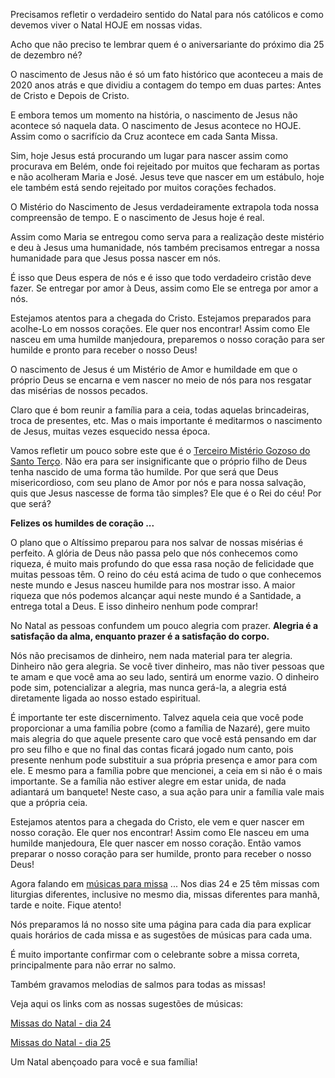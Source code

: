 Precisamos refletir o verdadeiro sentido do Natal para nós católicos e como devemos viver o Natal HOJE em nossas vidas.

Acho que não preciso te lembrar quem é o aniversariante do próximo dia 25 de dezembro né?

O nascimento de Jesus não é só um fato histórico que aconteceu a mais de 2020 anos atrás e que dividiu a contagem do tempo em duas partes: 
Antes de Cristo e Depois de Cristo.

E embora temos um momento na história, o nascimento de Jesus não acontece só naquela data. O nascimento de Jesus acontece no HOJE. 
Assim como o sacrifício da Cruz acontece em cada Santa Missa.

Sim, hoje Jesus está procurando um lugar para nascer assim como procurava em Belém, 
onde foi rejeitado por muitos que fecharam as portas e não acolheram Maria e José. 
Jesus teve que nascer em um estábulo, hoje ele também está sendo rejeitado por muitos corações fechados.

O Mistério do Nascimento de Jesus verdadeiramente extrapola toda nossa compreensão de tempo. E o nascimento de Jesus hoje é real.

Assim como Maria se entregou como serva para a realização deste mistério e deu à Jesus uma humanidade, nós também precisamos entregar
a nossa humanidade para que Jesus possa nascer em nós.

É isso que Deus espera de nós e é isso que todo verdadeiro cristão deve fazer. 
Se entregar por amor à Deus, assim como Ele se entrega por amor a nós.

Estejamos atentos para a chegada do Cristo. Estejamos preparados para acolhe-Lo em nossos corações. 
Ele quer nos encontrar! Assim como Ele nasceu em uma humilde manjedoura, 
preparemos o nosso coração para ser humilde e pronto para receber o nosso Deus!

O nascimento de Jesus é um Mistério de Amor e humildade em que o próprio Deus se encarna e vem nascer no meio de nós 
para nos resgatar das misérias de nossos pecados.

Claro que é bom reunir a família para a ceia, todas aquelas brincadeiras, troca de presentes, etc. 
Mas o mais importante é meditarmos o nascimento de Jesus, muitas vezes esquecido nessa época.

Vamos refletir um pouco sobre este que é o [Terceiro Mistério Gozoso do Santo Terço](http://blog.musicasparamissa.com.br/o-instrumento-mais-importante-musico-catolico.html). 
Não era para ser insignificante que o próprio filho de Deus tenha nascido de uma forma tão humilde. 
Por que será que Deus misericordioso, com seu plano de Amor por nós e para nossa salvação, quis que Jesus nascesse de forma tão simples? 
Ele que é o Rei do céu! Por que será?

__Felizes os humildes de coração ...__

O plano que o Altíssimo preparou para nos salvar de nossas misérias é perfeito. 
A glória de Deus não passa pelo que nós conhecemos como riqueza, é muito mais profundo do que essa rasa noção de felicidade que muitas pessoas têm. 
O reino do céu está acima de tudo o que conhecemos neste mundo e Jesus nasceu humilde para nos mostrar isso. 
A maior riqueza que nós podemos alcançar aqui neste mundo é a Santidade, a entrega total a Deus. E isso dinheiro nenhum pode comprar!

No Natal as pessoas confundem um pouco alegria com prazer. **Alegria é a satisfação da alma, enquanto prazer é a satisfação do corpo.**

Nós não precisamos de dinheiro, nem nada material para ter alegria. Dinheiro não gera alegria. 
Se você tiver dinheiro, mas não tiver pessoas que te amam e que você ama ao seu lado, sentirá um enorme vazio.
O dinheiro pode sim, potencializar a alegria, mas nunca gerá-la, a alegria está diretamente ligada ao nosso estado espiritual.

É importante ter este discernimento. Talvez aquela ceia que você pode proporcionar a uma família pobre (como a família de Nazaré), 
gere muito mais alegria do que aquele presente caro que você está pensando em dar pro seu filho e que no final das contas ficará jogado num canto, 
pois presente nenhum pode substituir a sua própria presença e amor para com ele. 
E mesmo para a família pobre que mencionei, a ceia em si não é o mais importante. 
Se a família não estiver alegre em estar unida, de nada adiantará um banquete! 
Neste caso, a sua ação para unir a família vale mais que a própria ceia.

Estejamos atentos para a chegada do Cristo, ele vem e quer nascer em nosso coração. Ele quer nos encontrar! 
Assim como Ele nasceu em uma humilde manjedoura, Ele quer nascer em nosso coração. 
Então vamos preparar o nosso coração para ser humilde, pronto para receber o nosso Deus!

Agora falando em [músicas para missa](http://www.musicasparamissa.com.br/) ... Nos dias 24 e 25 têm missas com liturgias diferentes, inclusive no mesmo dia, 
missas diferentes para manhã, tarde e noite. Fique atento!

Nós preparamos lá no nosso site uma página para cada dia para explicar quais horários de cada missa e as sugestões de músicas para cada uma.

É muito importante confirmar com o celebrante sobre a missa correta, principalmente para não errar no salmo.

Também gravamos melodias de salmos para todas as missas!

Veja aqui os links com as nossas sugestões de músicas:

[Missas do Natal - dia 24](http://www.musicasparamissa.com.br/sugestoes-para/missas-do-natal-dia-24/)

[Missas do Natal - dia 25](http://www.musicasparamissa.com.br/sugestoes-para/missas-do-natal-dia-25/)

Um Natal abençoado para você e sua família!

